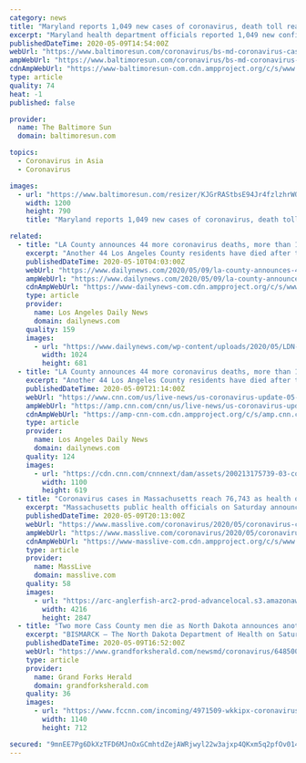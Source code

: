 ```yaml
---
category: news
title: "Maryland reports 1,049 new cases of coronavirus, death toll reaches 1,510"
excerpt: "Maryland health department officials reported 1,049 new confirmed cases of the coronavirus Saturday, a slightly lower count than the previous day, bringing the total to 31,534."
publishedDateTime: 2020-05-09T14:54:00Z
webUrl: "https://www.baltimoresun.com/coronavirus/bs-md-coronavirus-cases-saturday-20200509-5ygzftilhbfjxjfv3nsw7licgq-story.html"
ampWebUrl: "https://www.baltimoresun.com/coronavirus/bs-md-coronavirus-cases-saturday-20200509-5ygzftilhbfjxjfv3nsw7licgq-story.html?outputType=amp"
cdnAmpWebUrl: "https://www-baltimoresun-com.cdn.ampproject.org/c/s/www.baltimoresun.com/coronavirus/bs-md-coronavirus-cases-saturday-20200509-5ygzftilhbfjxjfv3nsw7licgq-story.html?outputType=amp"
type: article
quality: 74
heat: -1
published: false

provider:
  name: The Baltimore Sun
  domain: baltimoresun.com

topics:
  - Coronavirus in Asia
  - Coronavirus

images:
  - url: "https://www.baltimoresun.com/resizer/KJGrRAStbsE94Jr4fzlzhrWO3N4=/1200x0/top/arc-anglerfish-arc2-prod-tronc.s3.amazonaws.com/public/NFV5CHYGBVF7TPIJYJCWWXI3VI.jpg"
    width: 1200
    height: 790
    title: "Maryland reports 1,049 new cases of coronavirus, death toll reaches 1,510"

related:
  - title: "LA County announces 44 more coronavirus deaths, more than 1,000 new cases"
    excerpt: "Another 44 Los Angeles County residents have died after testing positive for the coronavirus, officials announced Saturday, May 9, bringing the county’s death toll to 1,512. The county’s Public Health Department also reported 1,"
    publishedDateTime: 2020-05-10T04:03:00Z
    webUrl: "https://www.dailynews.com/2020/05/09/la-county-announces-44-more-coronavirus-deaths-more-than-1000-new-cases/"
    ampWebUrl: "https://www.dailynews.com/2020/05/09/la-county-announces-44-more-coronavirus-deaths-more-than-1000-new-cases/amp/"
    cdnAmpWebUrl: "https://www-dailynews-com.cdn.ampproject.org/c/s/www.dailynews.com/2020/05/09/la-county-announces-44-more-coronavirus-deaths-more-than-1000-new-cases/amp/"
    type: article
    provider:
      name: Los Angeles Daily News
      domain: dailynews.com
    quality: 159
    images:
      - url: "https://www.dailynews.com/wp-content/uploads/2020/05/LDN-L-VIRUS-LA-0313-01-SR-1.jpg?w=1024&h=682"
        width: 1024
        height: 681
  - title: "LA County announces 44 more coronavirus deaths, more than 1,000 new cases"
    excerpt: "Another 44 Los Angeles County residents have died after testing positive for the coronavirus, officials announced Saturday, May 9, bringing the county’s death toll to 1,512. The county’s Public Health Department also reported 1,"
    publishedDateTime: 2020-05-09T21:14:00Z
    webUrl: "https://www.cnn.com/us/live-news/us-coronavirus-update-05-04-20/h_17b8da66f77197b8ddec455b3baad2b8"
    ampWebUrl: "https://amp.cnn.com/cnn/us/live-news/us-coronavirus-update-05-04-20/index.html"
    cdnAmpWebUrl: "https://amp-cnn-com.cdn.ampproject.org/c/s/amp.cnn.com/cnn/us/live-news/us-coronavirus-update-05-04-20/index.html"
    type: article
    provider:
      name: Los Angeles Daily News
      domain: dailynews.com
    quality: 124
    images:
      - url: "https://cdn.cnn.com/cnnnext/dam/assets/200213175739-03-coronavirus-0213-super-tease.jpg"
        width: 1100
        height: 619
  - title: "Coronavirus cases in Massachusetts reach 76,743 as health officials announce 138 more deaths on Saturday"
    excerpt: "Massachusetts public health officials on Saturday announced an additional 138 deaths from illness related to COVID-19, bringing the total fatalities in Massachusetts to 4,840. The Department of Public Health also counted an additional 1,"
    publishedDateTime: 2020-05-09T20:13:00Z
    webUrl: "https://www.masslive.com/coronavirus/2020/05/coronavirus-cases-in-massachusetts-reach-76743-as-health-officials-announce-138-more-deaths-on-saturday.html"
    ampWebUrl: "https://www.masslive.com/coronavirus/2020/05/coronavirus-cases-in-massachusetts-reach-76743-as-health-officials-announce-138-more-deaths-on-saturday.html?outputType=amp"
    cdnAmpWebUrl: "https://www-masslive-com.cdn.ampproject.org/c/s/www.masslive.com/coronavirus/2020/05/coronavirus-cases-in-massachusetts-reach-76743-as-health-officials-announce-138-more-deaths-on-saturday.html?outputType=amp"
    type: article
    provider:
      name: MassLive
      domain: masslive.com
    quality: 58
    images:
      - url: "https://arc-anglerfish-arc2-prod-advancelocal.s3.amazonaws.com/public/ICMWH6Y6RVASVNT7SBV4F5WTYI.jpg"
        width: 4216
        height: 2847
  - title: "Two more Cass County men die as North Dakota announces another low-testing day"
    excerpt: "BISMARCK — The North Dakota Department of Health on Saturday, May 9, announced two more Cass County residents have died from COVID-19, the illness caused by coronavirus. Thirty-five North Dakotans have now died from the illness that has claimed more than 78,000 lives nationwide. One of the deceased residents announced Saturday was in a man in ..."
    publishedDateTime: 2020-05-09T16:52:00Z
    webUrl: "https://www.grandforksherald.com/newsmd/coronavirus/6485000-Two-more-Cass-County-men-die-as-North-Dakota-announces-another-low-testing-day"
    type: article
    provider:
      name: Grand Forks Herald
      domain: grandforksherald.com
    quality: 36
    images:
      - url: "https://www.fccnn.com/incoming/4971509-wkkipx-coronavirus-covid-19-nih4.jpg/alternates/BASE_LANDSCAPE/coronavirus-covid-19-nih4.jpg"
        width: 1140
        height: 712

secured: "9mnEE7Pg6DkXzTFD6MJnOxGCmhtdZejAWRjwyl22w3ajxp4QKxm5q2pfOv014fE8sZvHhPeo89+yomcDAvGbg/QyR7Rbe0X6VXcMvwe2hxKPODfBdJu4yYoB1b5KlRwuG/obBvJN2+k4+3fSllXzk/q+zUFTEtac1KvOeoadIOkGKAOvHpFFamuivmJhDgJk1DWrhRu37ls+nfO/c75bisMFXNYc5K9JePggsW37KUU4AIHLK0LcUJCQH5s+gvBCYMI7/Ra2Mn72yBZTVfj9xxNzLZAB5ce+Wr8LuqcLFk3YqiQtWCKZtw1K7QbFta3m;pAZMiDS44kBQYaSNTu1NfA=="
---
```


